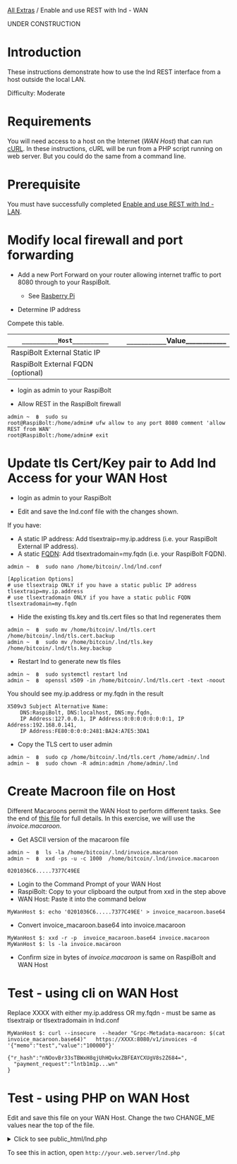 [All Extras](README.md) / Enable and use REST with lnd - WAN

UNDER CONSTRUCTION

# Introduction #
These instructions demonstrate how to use the lnd REST interface from a host outside the local LAN.

Difficulty: Moderate

# Requirements #
You will need access to a host on the Internet (*WAN Host*) that can run [cURL](https://en.wikipedia.org/wiki/CURL). In these instructions, cURL will be run from a PHP script running on web server. But you could do the same from a command line.

# Prerequisite #
You must have successfully completed [Enable and use REST with lnd - LAN](RBE_REST.md).

# Modify local firewall and port forwarding #

 * Add a new Port Forward on your router allowing internet traffic to port 8080 through to your RaspiBolt. 
    * See [Rasberry Pi](https://github.com/Stadicus/guides/blob/master/raspibolt/raspibolt_20_pi.md)

* Determine IP address

Compete this table.

|`__________Host__________`|`___________`Value____________   |
|--|:-------------------------------|
|RaspiBolt External Static IP|                |
|RaspiBolt External FQDN (optional)||

* login as admin to your RaspiBolt

* Allow REST in the RaspiBolt firewall

```
admin ~  ฿  sudo su
root@RaspiBolt:/home/admin# ufw allow to any port 8080 comment 'allow REST from WAN'
root@RaspiBolt:/home/admin# exit
```

# Update tls Cert/Key pair to Add lnd Access for your WAN Host #

* login as admin to your RaspiBolt

* Edit and save the lnd.conf file with the changes shown.

If you have:
   * A static IP address: Add tlsextraip=my.ip.address (i.e. your RaspiBolt External IP address).
   * A static [FQDN](https://en.wikipedia.org/wiki/Fully_qualified_domain_name): Add tlsextradomain=my.fqdn (i.e. your RaspiBolt FQDN).
```
admin ~  ฿  sudo nano /home/bitcoin/.lnd/lnd.conf

[Application Options]
# use tlsextraip ONLY if you have a static public IP address
tlsextraip=my.ip.address
# use tlsextradomain ONLY if you have a static public FQDN
tlsextradomain=my.fqdn
```

* Hide the existing tls.key and tls.cert files so that lnd regenerates them
```
admin ~  ฿  sudo mv /home/bitcoin/.lnd/tls.cert  /home/bitcoin/.lnd/tls.cert.backup
admin ~  ฿  sudo mv /home/bitcoin/.lnd/tls.key   /home/bitcoin/.lnd/tls.key.backup
```
* Restart lnd to generate new tls files
```
admin ~  ฿  sudo systemctl restart lnd
admin ~  ฿  openssl x509 -in /home/bitcoin/.lnd/tls.cert -text -noout
```
You should see my.ip.address or my.fqdn in the result

```
X509v3 Subject Alternative Name:
    DNS:RaspiBolt, DNS:localhost, DNS:my.fqdn, 
    IP Address:127.0.0.1, IP Address:0:0:0:0:0:0:0:1, IP Address:192.168.0.141, 
    IP Address:FE80:0:0:0:2481:BA24:A7E5:3DA1
```
* Copy the TLS cert to user admin
```
admin ~  ฿  sudo cp /home/bitcoin/.lnd/tls.cert /home/admin/.lnd
admin ~  ฿  sudo chown -R admin:admin /home/admin/.lnd
```

# Create Macroon file on Host #
Different Macaroons permit the WAN Host to perform different tasks. See the end of [this file](https://github.com/Stadicus/guides/blob/master/raspibolt/raspibolt_66_remote_lncli.md) for full details. In this exercise, we will use the *invoice.macaroon*.

* Get ASCII version of the macaroon file
```
admin ~  ฿  ls -la /home/bitcoin/.lnd/invoice.macaroon
admin ~  ฿  xxd -ps -u -c 1000  /home/bitcoin/.lnd/invoice.macaroon

0201036C6.....7377C49EE
```

* Login to the Command Prompt of your WAN Host
* RaspiBolt: Copy to your clipboard the output from xxd in the step above
* WAN Host: Paste it into the command below
```
MyWanHost $: echo '0201036C6.....7377C49EE' > invoice_macaroon.base64
```
* Convert invoice_macaroon.base64 into invoice.macaroon
```
MyWanHost $: xxd -r -p  invoice_macaroon.base64 invoice.macaroon
MyWanHost $: ls -la invoice.macaroon
```
* Confirm size in bytes of *invoice.macaroon* is same on RaspiBolt and WAN Host
   
# Test - using cli on WAN Host #

Replace XXXX with either my.ip.address OR my.fqdn - must be same as tlsextraip or tlsextradomain in lnd.conf

```
MyWanHost $: curl --insecure  --header "Grpc-Metadata-macaroon: $(cat invoice_macaroon.base64)"   https://XXXX:8080/v1/invoices -d '{"memo":"test","value":"100000"}'

{"r_hash":"nNOovBr33sTBWxH8qjUhHQvkxZBFEAYCXUgV8s2Z684=",
  "payment_request":"lntb1m1p...wn"
}
```

# Test - using PHP on WAN Host #
Edit and save this file on your WAN Host. Change the two CHANGE_ME values near the top of the file.
<details><summary>Click to see public_html/lnd.php</summary><p>

```php
<?php
/*
*  Example PHP file to get a Payment Request from an lnd instance on a different host

   See: https://github.com/robclark56/RaspiBolt-Extras/blob/master/RBE_REST_WAN.md
   
   Feel free to copy and use
   
   See this link to learn the full LND REST API: 
      https://github.com/ndeet/php-ln-lnd-rest/tree/master/docs/Api

*/

function getPaymentRequest($memo='',$satoshi=0){
 $lnd_port       ='8080';
 $lnd_ip         ='CHANGE_ME';
 $macaroon_base64='CHANGE_ME';  #Contents of invoice_macaroon.base64
 
 $data = json_encode(array("memo"  => $memo,
                           "value" => "$satoshi"
                         )     
                    );                             
 $ch = curl_init("https://$lnd_ip:$lnd_port/v1/invoices");
 curl_setopt($ch, CURLOPT_RETURNTRANSFER, true);
 curl_setopt($ch, CURLOPT_POST, 1);
 curl_setopt($ch, CURLOPT_POSTFIELDS, $data);
 curl_setopt($ch, CURLOPT_SSL_VERIFYPEER, false);
 curl_setopt($ch, CURLOPT_HTTPHEADER, array(
    "Grpc-Metadata-macaroon: $macaroon_base64"
    ));
 $response = curl_exec($ch);
 curl_close($ch);

 $PR = json_decode($response);
 return $PR->payment_request;
}

$donation = getPaymentRequest('Donation');
$fixed    = getPaymentRequest('Fixed Payment',100000);

?>
<!DOCTYPE html>
<html>
<head>
<meta charset="UTF-8">
<title>Example LND Payment Request</title>
</head>

<body>

<h3>Payment Request - Donation</h3>
<?php echo $donation;?>
<br>
<img src="http://qrickit.com/api/qr.php?qrsize=200&d=<?php echo $donation;?>">

<h3>Payment Request - Fixed Amount</h3>
<?php echo $fixed;?>
<br>
<img src="http://qrickit.com/api/qr.php?qrsize=200&d=<?php echo $fixed;?>">

</body>
</html>
```
</p></details>


To see this in action, open `http://your.web.server/lnd.php`

